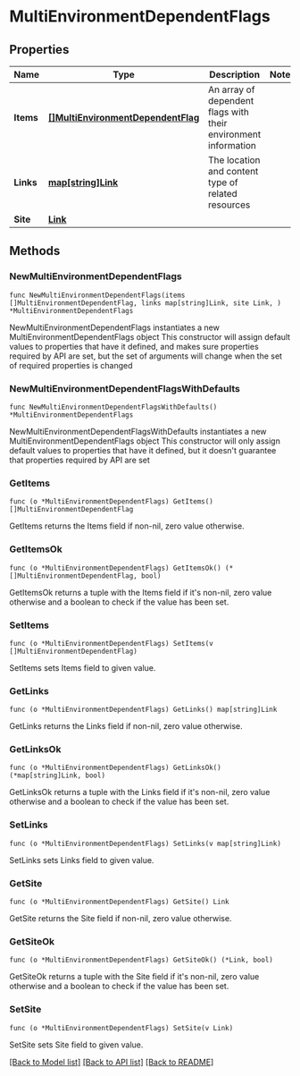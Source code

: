 # MultiEnvironmentDependentFlags

## Properties

Name | Type | Description | Notes
------------ | ------------- | ------------- | -------------
**Items** | [**[]MultiEnvironmentDependentFlag**](MultiEnvironmentDependentFlag.md) | An array of dependent flags with their environment information | 
**Links** | [**map[string]Link**](Link.md) | The location and content type of related resources | 
**Site** | [**Link**](Link.md) |  | 

## Methods

### NewMultiEnvironmentDependentFlags

`func NewMultiEnvironmentDependentFlags(items []MultiEnvironmentDependentFlag, links map[string]Link, site Link, ) *MultiEnvironmentDependentFlags`

NewMultiEnvironmentDependentFlags instantiates a new MultiEnvironmentDependentFlags object
This constructor will assign default values to properties that have it defined,
and makes sure properties required by API are set, but the set of arguments
will change when the set of required properties is changed

### NewMultiEnvironmentDependentFlagsWithDefaults

`func NewMultiEnvironmentDependentFlagsWithDefaults() *MultiEnvironmentDependentFlags`

NewMultiEnvironmentDependentFlagsWithDefaults instantiates a new MultiEnvironmentDependentFlags object
This constructor will only assign default values to properties that have it defined,
but it doesn't guarantee that properties required by API are set

### GetItems

`func (o *MultiEnvironmentDependentFlags) GetItems() []MultiEnvironmentDependentFlag`

GetItems returns the Items field if non-nil, zero value otherwise.

### GetItemsOk

`func (o *MultiEnvironmentDependentFlags) GetItemsOk() (*[]MultiEnvironmentDependentFlag, bool)`

GetItemsOk returns a tuple with the Items field if it's non-nil, zero value otherwise
and a boolean to check if the value has been set.

### SetItems

`func (o *MultiEnvironmentDependentFlags) SetItems(v []MultiEnvironmentDependentFlag)`

SetItems sets Items field to given value.


### GetLinks

`func (o *MultiEnvironmentDependentFlags) GetLinks() map[string]Link`

GetLinks returns the Links field if non-nil, zero value otherwise.

### GetLinksOk

`func (o *MultiEnvironmentDependentFlags) GetLinksOk() (*map[string]Link, bool)`

GetLinksOk returns a tuple with the Links field if it's non-nil, zero value otherwise
and a boolean to check if the value has been set.

### SetLinks

`func (o *MultiEnvironmentDependentFlags) SetLinks(v map[string]Link)`

SetLinks sets Links field to given value.


### GetSite

`func (o *MultiEnvironmentDependentFlags) GetSite() Link`

GetSite returns the Site field if non-nil, zero value otherwise.

### GetSiteOk

`func (o *MultiEnvironmentDependentFlags) GetSiteOk() (*Link, bool)`

GetSiteOk returns a tuple with the Site field if it's non-nil, zero value otherwise
and a boolean to check if the value has been set.

### SetSite

`func (o *MultiEnvironmentDependentFlags) SetSite(v Link)`

SetSite sets Site field to given value.



[[Back to Model list]](../README.md#documentation-for-models) [[Back to API list]](../README.md#documentation-for-api-endpoints) [[Back to README]](../README.md)


